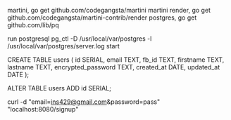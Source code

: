 martini, go get github.com/codegangsta/martini
martini render, go get github.com/codegangsta/martini-contrib/render
postgres, go get github.com/lib/pq

run postgresql
pg_ctl -D /usr/local/var/postgres -l /usr/local/var/postgres/server.log start

CREATE TABLE users (
  id SERIAL,
  email TEXT,
  fb_id TEXT,
  firstname TEXT,
  lastname TEXT,
  encrypted_password TEXT,
  created_at DATE,
  updated_at DATE
);

ALTER TABLE users ADD id SERIAL;

curl -d "email=ins429@gmail.com&password=pass" "localhost:8080/signup"
